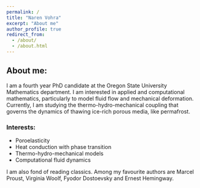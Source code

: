 ```yaml
---
permalink: /
title: "Naren Vohra"
excerpt: "About me"
author_profile: true
redirect_from: 
  - /about/
  - /about.html
---
```

## About me:

I am a fourth year PhD candidate at the Oregon State University Mathematics department. I am interested in applied and computational mathematics, particularly to model fluid flow and mechanical deformation. Currently, I am studying the thermo-hydro-mechanical coupling that governs the dynamics of thawing ice-rich porous media, like permafrost.

### Interests: 
- Poroelasticity
- Heat conduction with phase transition
- Thermo-hydro-mechanical models
- Computational fluid dynamics

I am also fond of reading classics. Among my favourite authors are Marcel Proust, Virginia Woolf, Fyodor Dostoevsky and Ernest Hemingway.

